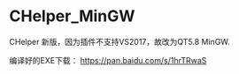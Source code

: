 # CHelper_MinGW
CHelper 新版，因为插件不支持VS2017，故改为QT5.8 MinGW.

编译好的EXE下载：
https://pan.baidu.com/s/1hrTRwaS
